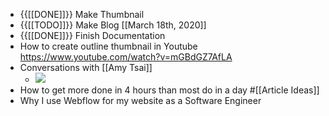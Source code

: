 - {{[[DONE]]}} Make Thumbnail
- {{[[TODO]]}} Make Blog [[March 18th, 2020]]
- {{[[DONE]]}}  Finish Documentation
- How to create outline thumbnail in Youtube https://www.youtube.com/watch?v=mGBdGZ7AfLA
- Conversations with [[Amy Tsai]]
    - ![](https://firebasestorage.googleapis.com/v0/b/firescript-577a2.appspot.com/o/imgs%2Fapp%2Fandyjgao%2FNf0JtLU0K8?alt=media&token=41ecc2b1-9c6f-456d-b774-14986d7070e5)
- How to get more done in 4 hours than most do in a day #[[Article Ideas]]
- Why I use Webflow for my website as a Software Engineer 
